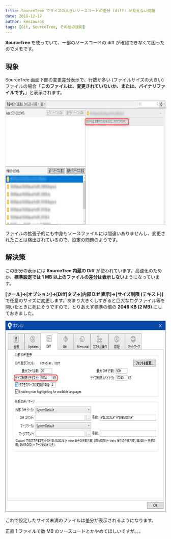 ```yaml
---
title: SourceTree でサイズの大きいソースコードの差分 (diff) が見えない問題
date: 2018-12-17
author: kenzauros
tags: [Git, SourceTree, その他の技術]
---
```


**SourceTree** を使っていて、一部のソースコードの diff が確認できなくて困ったのでメモです。

## 現象

SourceTree 画面下部の変更差分表示で、行数が多い (ファイルサイズの大きい) ファイルの場合「**このファイルは、変更されていないか、または、バイナリファイルです。**」と表示されます。

<a href="images/sourcetree-diff-file-size-limit-1.png"><img src="images/sourcetree-diff-file-size-limit-1.png" alt="SourceTreeでサイズの大きいファイルの差分が表示されない" width="1116" height="392" class="aligncenter size-full wp-image-8459" /></a>

ファイルの拡張子的にも中身もソースファイルには間違いありませんし、変更されたことは検出されているので、設定の問題のようです。

## 解決策

この部分の表示には **SourceTree 内蔵の Diff** が使われています。高速化のためか、**標準設定では 1 MB 以上のファイルの差分は表示しない**ようになっています。

**[ツール]→[オプション]→[Diff]タブ→[内部 Diff 表示]→[サイズ制限 (テキスト)]** で任意のサイズに変更します。あまり大きくしすぎると巨大なログファイル等を開いたときに死にそうですので、とりあえず標準の倍の **2048 KB (2 MB)** にしておきました。

<a href="images/sourcetree-diff-file-size-limit-2.png"><img src="images/sourcetree-diff-file-size-limit-2.png" alt="SourceTreeでサイズの大きいファイルの差分が表示されない場合の解決法" width="681" height="600" class="aligncenter size-full wp-image-8460" /></a>

これで設定したサイズ未満のファイルは差分が表示されるようになります。

正直 1 ファイルで数 MB のソースコードとかやめてほしいですが。。。
